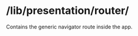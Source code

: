 /lib/presentation/router/
=========================

Contains the generic navigator route inside the app.